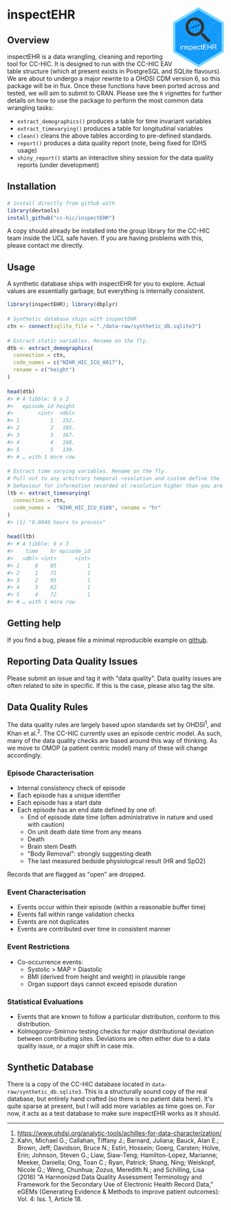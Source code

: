 
<!-- README.md is generated from README.Rmd. Please edit that file -->
inspectEHR <a href='https://cc-hic.github.io/inspectEHR/'><img src='man/figures/logo.png' align="right" height="139" /></a>
===========================================================================================================================

<!-- badges: start -->
<!-- badges: end -->
Overview
--------

inspectEHR is a data wrangling, cleaning and reporting tool for CC-HIC. It is designed to run with the CC-HIC EAV table structure (which at present exists in PostgreSQL and SQLite flavours). We are about to undergo a major rewrite to a OHDSI CDM version 6, so this package will be in flux. Once these functions have been ported across and tested, we will aim to submit to CRAN. Please see the `R` vignettes for further details on how to use the package to perform the most common data wrangling tasks:

-   `extract_demographics()` produces a table for time invariant variables
-   `extract_timevarying()` produces a table for longitudinal variables
-   `clean()` cleans the above tables according to pre-defined standards.
-   `report()` produces a data quality report (note, being fixed for IDHS usage)
-   `shiny_report()` starts an interactive shiny session for the data quality reports (under development)

Installation
------------

``` r
# install directly from github with
library(devtools)
install_github("cc-hic/inspectEHR")
```

A copy should already be installed into the group library for the CC-HIC team inside the UCL safe haven. If you are having problems with this, please contact me directly.

Usage
-----

A synthetic database ships with inspectEHR for you to explore. Actual values are essentially garbage, but everything is internally consistent.

``` r
library(inspectEHR); library(dbplyr)

# Synthetic database ships with inspectEHR
ctn <- connect(sqlite_file = "./data-raw/synthetic_db.sqlite3")

# Extract static variables. Rename on the fly.
dtb <- extract_demographics(
  connection = ctn,
  code_names = c("NIHR_HIC_ICU_0017"),
  rename = c("height")
)

head(dtb)
#> # A tibble: 6 x 2
#>   episode_id height
#>        <int>  <dbl>
#> 1          1   152.
#> 2          2   185.
#> 3          3   167.
#> 4          4   168.
#> 5          5   139.
#> # … with 1 more row

# Extract time varying variables. Rename on the fly.
# Pull out to any arbitrary temporal resolution and custom define the
# behaviour for information recorded at resolution higher than you are sampling
ltb <- extract_timevarying(
  connection = ctn,
  code_names =  "NIHR_HIC_ICU_0108", rename = "hr"
)
#> [1] "0.0049 hours to process"

head(ltb)
#> # A tibble: 6 x 3
#>    time    hr episode_id
#>   <dbl> <int>      <int>
#> 1     0    85          1
#> 2     1    71          1
#> 3     2    95          1
#> 4     3    82          1
#> 5     4    72          1
#> # … with 1 more row
```

Getting help
------------

If you find a bug, please file a minimal reproducible example on [github](https://github.com/cc-hic/inspectEHR/issues).

Reporting Data Quality Issues
-----------------------------

Please submit an issue and tag it with "data quality". Data quality issues are often related to site in specific. If this is the case, please also tag the site.

Data Quality Rules
------------------

The data quality rules are largely based upon standards set by OHDSI<sup>1</sup>, and Khan et al.<sup>2</sup>. The CC-HIC currently uses an episode centric model. As such, many of the data quality checks are based around this way of thinking. As we move to OMOP (a patient centric model) many of these will change accordingly.

### Episode Characterisation

-   Internal consistency check of episode
-   Each episode has a unique identifier
-   Each episode has a start date
-   Each episode has an end date defined by one of:
    -   End of episode date time (often administrative in nature and used with caution)
    -   On unit death date time from any means
    -   Death
    -   Brain stem Death
    -   "Body Removal": strongly suggesting death
    -   The last measured bedside physiological result (HR and SpO2)

Records that are flagged as "open" are dropped.

### Event Characterisation

-   Events occur within their episode (within a reasonable buffer time)
-   Events fall within range validation checks
-   Events are not duplicates
-   Events are contributed over time in consistent manner

### Event Restrictions

-   Co-occurrence events:
    -   Systolic &gt; MAP &gt; Diastolic
    -   BMI (derived from height and weight) in plausible range
    -   Organ support days cannot exceed episode duration

### Statistical Evaluations

-   Events that are known to follow a particular distribution, conform to this distribution.
-   Kolmogorov-Smirnov testing checks for major distributional deviation between contributing sites. Deviations are often either due to a data quality issue, or a major shift in case mix.

Synthetic Database
------------------

There is a copy of the CC-HIC database located in `data-raw/synthetic_db.sqlite3`. This is a structurally sound copy of the real database, but entirely hand crafted (so there is no patient data here). It's quite sparse at present, but I will add more variables as time goes on. For now, it acts as a test database to make sure inspectEHR works as it should.

------------------------------------------------------------------------

1.  <https://www.ohdsi.org/analytic-tools/achilles-for-data-characterization/>
2.  Kahn, Michael G.; Callahan, Tiffany J.; Barnard, Juliana; Bauck, Alan E.; Brown, Jeff; Davidson, Bruce N.; Estiri, Hossein; Goerg, Carsten; Holve, Erin; Johnson, Steven G.; Liaw, Siaw-Teng; Hamilton-Lopez, Marianne; Meeker, Daniella; Ong, Toan C.; Ryan, Patrick; Shang, Ning; Weiskopf, Nicole G.; Weng, Chunhua; Zozus, Meredith N.; and Schilling, Lisa (2016) "A Harmonized Data Quality Assessment Terminology and Framework for the Secondary Use of Electronic Health Record Data," eGEMs (Generating Evidence & Methods to improve patient outcomes): Vol. 4: Iss. 1, Article 18.
